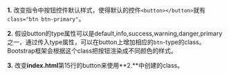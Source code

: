 **1.** 改变指令中按钮控件默认样式，使得默认的控件```<button></button>```就有```class="btn btn-primary"```。

**2.** 假设button的type属性可以是default,info,success,warning,danger,primary之一，通过传入type属性，可以在button上增加相应的```btn```-type的class。 
Bootstrap框架会根据这个class把按钮渲染成不同颜色的样式。

**3.** 改变**index.html**第15行的button来使用**2.**中创建的class。